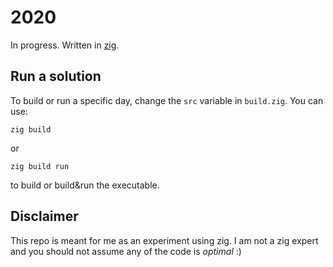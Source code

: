 # 2020

In progress.
Written in [zig](https://ziglang.org).

## Run a solution

To build or run a specific day, change the ```src``` variable in ```build.zig```.
You can use:
```
zig build
```
or
```
zig build run
```
to build or build&run the executable.

## Disclaimer

This repo is meant for me as an experiment using zig.
I am not a zig expert and you should not assume any of the code is *optimal* :)

